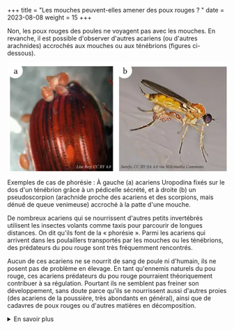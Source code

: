 +++
title = "Les mouches peuvent-elles amener des poux rouges ? "
date = 2023-08-08
weight = 15
+++

Non, les poux rouges des poules ne voyagent pas avec les mouches. En revanche, il est possible d'observer d'autres acariens (ou d'autres arachnides) accrochés aux mouches ou aux ténébrions (figures ci-dessous). 

<div class="img_largeur_max">

![Exemple de cas de phorésie : photo d'un acariens Uropodina sur un ténébrion et d'un pseudoscorpion sur une mouche](/img/photos_phoresie.webp)

Exemples de cas de phorésie : À gauche (a) acariens Uropodina fixés sur le dos d'un ténébrion grâce à un pédicelle sécrété, et à droite (b) un pseudoscorpion (arachnide proche des acariens et des scorpions, mais dénué de queue venimeuse) accroché à la patte d'une mouche.

</div>

De nombreux acariens qui se nourrissent d'autres petits invertébrés utilisent les insectes volants comme taxis pour parcourir de longues distances. On dit qu'ils font de la « phorésie ». Parmi les acariens qui arrivent dans les poulaillers transportés par les mouches ou les ténébrions, des prédateurs du pou rouge sont très fréquemment rencontrés. 

Aucun de ces acariens ne se nourrit de sang de poule ni d'humain, ils ne posent pas de problème en élevage. En tant qu'ennemis naturels du pou rouge, ces acariens prédateurs du pou rouge pourraient théoriquement contribuer à sa régulation. Pourtant ils ne semblent pas freiner son développement, sans doute parce qu'ils se nourrissent aussi d'autres proies (des acariens de la poussière, très abondants en général), ainsi que de cadavres de poux rouges ou d'autres matières en décomposition. 


<details class = "en_savoir_plus">
    <summary>En savoir plus</summary>

[Le saviez-vous](https://pourougepoule.fr/connaissance) n°[3](https://pourougepoule.fr/connaissance#slide_idr-3)
## Qu'est-ce que la phorésie, plus précisément ?

La phorésie sur insectes volants chez les acariens et autres arthropodes dénués d'ailes est largement documentée dans la littérature (voir article <a href="https://fr.wikipedia.org/wiki/Phorésie" style="background-color: #0c4da220;">Wikipédia</a>). Pour ce faire, l'animal doit pouvoir s'agripper fermement à l'insecte « taxi » pour y rester accrocher sur la totalité du trajet. Les Macrochelidés ont pour habitude de faire de la phorésie au stade adulte femelle en saisissant fermement un poil de l'insecte avec leurs chélicères (organes buccaux paires équipés chacun d'une pince). Les Uropodina sécrètent une matière adhésive qui durcit et forme un pédicelle qui permet aux deutonymphes de voyager longtemps fixées à la cuticule de l'insecte (ex. ténébrion sur la figure ci-dessous). Des Astigmates (acariens de la poussière) portent des ventouses en face ventrale au stade deutonymphe, qui leur permettent de demeurer étroitement fixés à la cuticule de leur « taxi ». Les pseudoscorpions sont de petits arachnides à l'allure de scorpion mais dénués de queue venimeuse. Comme les scorpions, leurs pédialpes portent des pinces. Ils se déplacent souvent en s'agrippant avec ces pinces à des mouches. Certains acariens prédateurs du pou rouge peuvent aussi se déplacer sur les rongeurs (ex. *Androlaelaps casalis*).
Quel est le régime alimentaire des acariens et pseudoscorpions qui arrivent avec les insectes volants dans les poulaillers ?

Les Macrochélidés que l'on rencontre dans les poulaillers se nourrissent généralement d'œufs et larves de mouches. Les Digamasellidés se nourrissent plutôt de nématodes (vers microscopiques fréquences dans les fientes). Les Uropodina sont omnivores, se nourrissant à la fois de matière en décomposition et de proies vivantes ou mortes (poux rouges et autres invertébrés). Les Astigmates sont les acariens de la poussière auxquels certains humains sont allergiques. Ils se nourrissent essentiellement de champignons microscopiques et de matière organiques diverses et sont toujours présents dans les élevages (au moins de type sol) et généralement très abondants. Les pseudoscorpions sont des prédateurs d'autres invertébrés. Ils sont capables de manger des poux rouges, mais préfèrent des proies légèrement plus grosses. 

## Comment sait-on que le pou rouge ne pratique pas la phorésie sur les insectes ?

Le pou rouge des poules *Dermanyssus gallinae* est dénué d'appendices lui permettant de se fixer sur un insecte : il n'a pas de pinces fonctionnelles sur ses chélicères (adaptées à l'hématophagie), ne possède aucune ventouse spécifique et n'est pas capable de sécréter de pédicelle. Une seule observation a été publiée à ce jour rapportant 5 individus femelles adultes posés sur un coléoptère herbivore au Brésil et identifiés par observation morphologique (Flechtmann & Baggio 1993). Afin de voir si cela pouvait arriver dans les élevages de pondeuses, L. Roy a examiné systématiquement les mouches capturées sur des plaques engluées placées en début d'été durant une semaine dans une dizaine de poulaillers infestés par le pou rouge des poules, ainsi que des centaines de ténébrions collectés directement dans des poulaillers infestés (2007-2008, région lyonnaise). Le résultat est clair : de nombreux acariens prédateurs ou omnivores et des pseudoscorpions ont été recensés, mais aucun pou rouge (L. Roy, données non publiées). Étant donné l'absence d'équipement pour se fixer à un insecte et ces résultats concrets, il est très probable que l'unique observation faite au Brésil représente un cas fortuit et concerne une espèce de pou rouge autre que *D. gallinae* (la distinction entre espèces de *Dermanyssus* est très difficile voire impossible même pour les spécialistes sur la seule base d'un examen morphologique).

#### Sources scientifiques

- [Article « Phorésie » Wikipédia](https://fr.wikipedia.org/wiki/Phorésie)
- [Seeman & Walter 2023](https://www.annualreviews.org/doi/pdf/10.1146/annurev-ento-120220-013329) 
- [Zriki *et al.* 2021](https://onlinelibrary.wiley.com/doi/10.1002/jez.2496)
- [Roy *et al.* 2017](https://www.sciencedirect.com/science/article/abs/pii/S104996441730169X?via%3Dihubs)


</details>